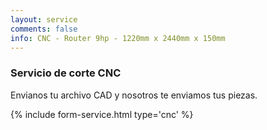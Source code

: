 ```yaml
---
layout: service
comments: false
info: CNC - Router 9hp - 1220mm x 2440mm x 150mm
---
```


### Servicio de corte CNC
Envianos tu archivo CAD y nosotros te enviamos tus piezas.

{% include form-service.html type='cnc' %}
